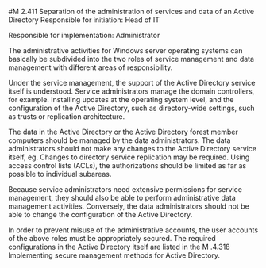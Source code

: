 #M 2.411 Separation of the administration of services and data of an Active Directory
Responsible for initiation: Head of IT

Responsible for implementation: Administrator

The administrative activities for Windows server operating systems can basically be subdivided into the two roles of service management and data management with different areas of responsibility.

Under the service management, the support of the Active Directory service itself is understood. Service administrators manage the domain controllers, for example. Installing updates at the operating system level, and the configuration of the Active Directory, such as directory-wide settings, such as trusts or replication architecture.

The data in the Active Directory or the Active Directory forest member computers should be managed by the data administrators. The data administrators should not make any changes to the Active Directory service itself, eg. Changes to directory service replication may be required. Using access control lists (ACLs), the authorizations should be limited as far as possible to individual subareas.

Because service administrators need extensive permissions for service management, they should also be able to perform administrative data management activities. Conversely, the data administrators should not be able to change the configuration of the Active Directory.

In order to prevent misuse of the administrative accounts, the user accounts of the above roles must be appropriately secured. The required configurations in the Active Directory itself are listed in the M .4.318 Implementing secure management methods for Active Directory.



